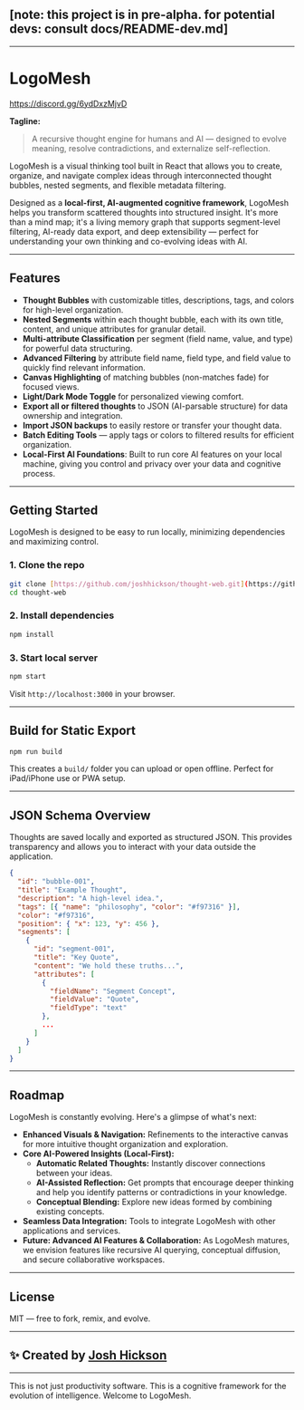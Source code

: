 
## [note: this project is in pre-alpha. for potential devs: consult docs/README-dev.md]

---

# LogoMesh

https://discord.gg/6ydDxzMjvD

**Tagline:**
> A recursive thought engine for humans and AI — designed to evolve meaning, resolve contradictions, and externalize self-reflection.

LogoMesh is a visual thinking tool built in React that allows you to create, organize, and navigate complex ideas through interconnected thought bubbles, nested segments, and flexible metadata filtering.

Designed as a **local-first, AI-augmented cognitive framework**, LogoMesh helps you transform scattered thoughts into structured insight. It's more than a mind map; it's a living memory graph that supports segment-level filtering, AI-ready data export, and deep extensibility — perfect for understanding your own thinking and co-evolving ideas with AI.

---

## Features

* **Thought Bubbles** with customizable titles, descriptions, tags, and colors for high-level organization.
* **Nested Segments** within each thought bubble, each with its own title, content, and unique attributes for granular detail.
* **Multi-attribute Classification** per segment (field name, value, and type) for powerful data structuring.
* **Advanced Filtering** by attribute field name, field type, and field value to quickly find relevant information.
* **Canvas Highlighting** of matching bubbles (non-matches fade) for focused views.
* **Light/Dark Mode Toggle** for personalized viewing comfort.
* **Export all or filtered thoughts** to JSON (AI-parsable structure) for data ownership and integration.
* **Import JSON backups** to easily restore or transfer your thought data.
* **Batch Editing Tools** — apply tags or colors to filtered results for efficient organization.
* **Local-First AI Foundations**: Built to run core AI features on your local machine, giving you control and privacy over your data and cognitive process.

---

## Getting Started

LogoMesh is designed to be easy to run locally, minimizing dependencies and maximizing control.

### 1. Clone the repo

```bash
git clone [https://github.com/joshhickson/thought-web.git](https://github.com/joshhickson/thought-web.git)
cd thought-web
````

### 2\. Install dependencies

```bash
npm install
```

### 3\. Start local server

```bash
npm start
```

Visit `http://localhost:3000` in your browser.

-----

## Build for Static Export

```bash
npm run build
```

This creates a `build/` folder you can upload or open offline.
Perfect for iPad/iPhone use or PWA setup.

-----

## JSON Schema Overview

Thoughts are saved locally and exported as structured JSON. This provides transparency and allows you to interact with your data outside the application.

```json
{
  "id": "bubble-001",
  "title": "Example Thought",
  "description": "A high-level idea.",
  "tags": [{ "name": "philosophy", "color": "#f97316" }],
  "color": "#f97316",
  "position": { "x": 123, "y": 456 },
  "segments": [
    {
      "id": "segment-001",
      "title": "Key Quote",
      "content": "We hold these truths...",
      "attributes": [
        {
          "fieldName": "Segment Concept",
          "fieldValue": "Quote",
          "fieldType": "text"
        },
        ...
      ]
    }
  ]
}
```

-----

## Roadmap

LogoMesh is constantly evolving. Here's a glimpse of what's next:

  * **Enhanced Visuals & Navigation:** Refinements to the interactive canvas for more intuitive thought organization and exploration.
  * **Core AI-Powered Insights (Local-First):**
      * **Automatic Related Thoughts:** Instantly discover connections between your ideas.
      * **AI-Assisted Reflection:** Get prompts that encourage deeper thinking and help you identify patterns or contradictions in your knowledge.
      * **Conceptual Blending:** Explore new ideas formed by combining existing concepts.
  * **Seamless Data Integration:** Tools to integrate LogoMesh with other applications and services.
  * **Future: Advanced AI Features & Collaboration:** As LogoMesh matures, we envision features like recursive AI querying, conceptual diffusion, and secure collaborative workspaces.

-----

## License

MIT — free to fork, remix, and evolve.

-----

## ✨ Created by [Josh Hickson](https://github.com/joshhickson)

-----

This is not just productivity software.
This is a cognitive framework for the evolution of intelligence.
Welcome to LogoMesh.

```
```
